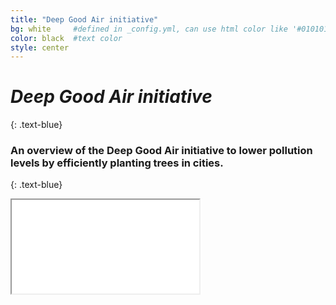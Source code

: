 ```yaml
---
title: "Deep Good Air initiative"
bg: white     #defined in _config.yml, can use html color like '#010101'
color: black  #text color
style: center
---
```



# **_Deep Good Air initiative_**

{: .text-blue}
### **An overview of the Deep Good Air initiative to lower pollution levels by efficiently planting trees in cities.**

<span class="fa-stack subtlecircle" style="font-size:200px; background:rgba(255,166,0,0.1)">
  <i class="fa fa-circle fa-stack-2x text-purple"></i>
  <i class="fa fa-tree fa-stack-1x text-green"></i>
</span>

{: .text-blue}



<div class="icontain">
	<iframe src="//www.youtube.com/embed/r_vQDa42tuM" allowfullscreen>	
</iframe></div>
